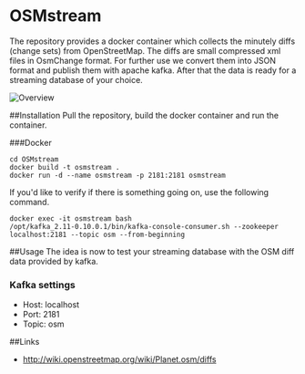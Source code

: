 # OSMstream
The repository provides a docker container which collects the minutely diffs (change sets) from OpenStreetMap.
The diffs are small compressed xml files in OsmChange format.
For further use we convert them into JSON format and publish them with apache kafka.
After that the data is ready for a streaming database of your choice.

![Overview](imgs/streaming_db.png)

##Installation
Pull the repository, build the docker container and run the container. 

###Docker
```shell
cd OSMstream
docker build -t osmstream .
docker run -d --name osmstream -p 2181:2181 osmstream
```

If you'd like to verify if there is something going on, use the following command.
```shell
docker exec -it osmstream bash
/opt/kafka_2.11-0.10.0.1/bin/kafka-console-consumer.sh --zookeeper localhost:2181 --topic osm --from-beginning
```


##Usage
The idea is now to test your streaming database with the OSM diff data provided by kafka.

### Kafka settings
- Host:     localhost
- Port:     2181
- Topic:    osm

##Links
- http://wiki.openstreetmap.org/wiki/Planet.osm/diffs
